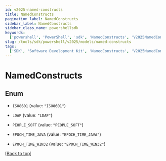 ```yaml
---
id: v2025-named-constructs
title: NamedConstructs
pagination_label: NamedConstructs
sidebar_label: NamedConstructs
sidebar_class_name: powershellsdk
keywords:
  ['powershell', 'PowerShell', 'sdk', 'NamedConstructs', 'V2025NamedConstructs']
slug: /tools/sdk/powershell/v2025/models/named-constructs
tags:
  ['SDK', 'Software Development Kit', 'NamedConstructs', 'V2025NamedConstructs']
---
```


# NamedConstructs

## Enum

- `ISO8601` (value: `"ISO8601"`)

- `LDAP` (value: `"LDAP"`)

- `PEOPLE_SOFT` (value: `"PEOPLE_SOFT"`)

- `EPOCH_TIME_JAVA` (value: `"EPOCH_TIME_JAVA"`)

- `EPOCH_TIME_WIN32` (value: `"EPOCH_TIME_WIN32"`)

[[Back to top]](#)
